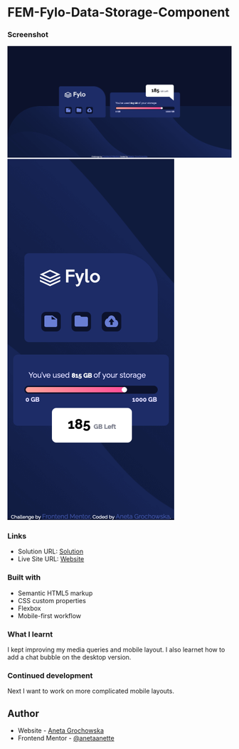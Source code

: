 # FEM-Fylo-Data-Storage-Component

### Screenshot

![Desktop](https://github.com/anetaanette/FEM-Fylo-Data-Storage-Component/blob/main/images/screenshot-desktop.png)
![Mobile](https://github.com/anetaanette/FEM-Fylo-Data-Storage-Component/blob/main/images/screenshot-mobile.png)

### Links

- Solution URL: [Solution](https://github.com/anetaanette/FEM-Fylo-Data-Storage-Component)
- Live Site URL: [Website](https://anetaanette.github.io/FEM-Fylo-Data-Storage-Component/)

### Built with

- Semantic HTML5 markup
- CSS custom properties
- Flexbox
- Mobile-first workflow

### What I learnt

I kept improving my media queries and mobile layout. I also learnet how to add a chat bubble on the desktop version.

### Continued development

Next I want to work on more complicated mobile layouts.

## Author

- Website - [Aneta Grochowska](https://github.com/anetaanette)
- Frontend Mentor - [@anetaanette](https://www.frontendmentor.io/profile/anetaanette)
